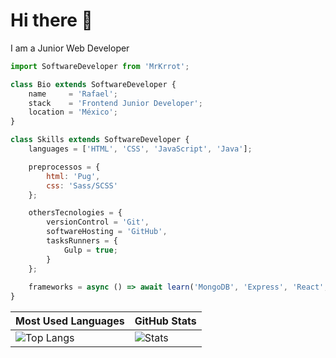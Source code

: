 # Hi there 👋

I am a Junior Web Developer

```js
import SoftwareDeveloper from 'MrKrrot';

class Bio extends SoftwareDeveloper {
    name     = 'Rafael';
    stack    = 'Frontend Junior Developer';
    location = 'México';
}

class Skills extends SoftwareDeveloper {
    languages = ['HTML', 'CSS', 'JavaScript', 'Java'];

    preprocessos = {
        html: 'Pug',
        css: 'Sass/SCSS'
    };

    othersTecnologies = {
        versionControl = 'Git',
        softwareHosting = 'GitHub',
        tasksRunners = {
            Gulp = true;
        }
    };
    
    frameworks = async () => await learn('MongoDB', 'Express', 'React', 'Node.js', 'Next.js');
}
```
| Most Used Languages | GitHub Stats |
| ------------------- | ------------ |
| ![Top Langs](https://github-readme-stats.vercel.app/api/top-langs/?username=MrKrrot&show_icons=true&hide_title=true&hide_border=true&bg_color=0d1117&text_color=f0f6fc&layout=compact) | ![Stats](https://github-readme-stats.vercel.app/api/?username=MrKrrot&show_icons=true&hide_title=true&hide_border=true&bg_color=0d1117&text_color=f0f6fc) |
<!--
**MrKrrot/MrKrrot** is a ✨ _special_ ✨ repository because its `README.md` (this file) appears on your GitHub profile.

Here are some ideas to get you started:

- 🔭 I’m currently working on ...
- 🌱 I’m currently learning ...
- 👯 I’m looking to collaborate on ...
- 🤔 I’m looking for help with ...
- 💬 Ask me about ...
- 📫 How to reach me: ...
- 😄 Pronouns: ...
- ⚡ Fun fact: ...
-->
